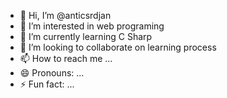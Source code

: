 - 👋 Hi, I’m @anticsrdjan
- 👀 I’m interested in web programing 
- 🌱 I’m currently learning C Sharp
- 💞️ I’m looking to collaborate on learning process 
- 📫 How to reach me ...
- 😄 Pronouns: ...
- ⚡ Fun fact: ...

<!---
anticsrdjan/anticsrdjan is a ✨ special ✨ repository because its `README.md` (this file) appears on your GitHub profile.
You can click the Preview link to take a look at your changes.
--->
